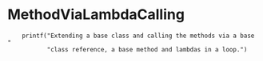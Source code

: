 MethodViaLambdaCalling
==============

```
    printf("Extending a base class and calling the methods via a base "
           "class reference, a base method and lambdas in a loop.")
```

